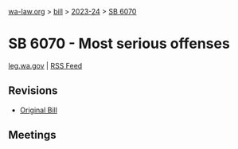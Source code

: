 [wa-law.org](/) > [bill](/bill/) > [2023-24](/bill/2023-24/) > [SB 6070](/bill/2023-24/sb/6070/)

# SB 6070 - Most serious offenses
[leg.wa.gov](https://app.leg.wa.gov/billsummary?BillNumber=6070&Year=2023&Initiative=false) | [RSS Feed](./rss.xml)

## Revisions
* [Original Bill](1/)

## Meetings